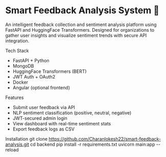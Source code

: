 # Smart Feedback Analysis System 🧠

An intelligent feedback collection and sentiment analysis platform using FastAPI and HuggingFace Transformers. Designed for organizations to gather user insights and visualize sentiment trends with secure API integration.

 Tech Stack
- FastAPI + Python
- MongoDB
- HuggingFace Transformers (BERT)
- JWT Auth + OAuth2
- Docker
- Angular (optional frontend)

 Features
- Submit user feedback via API
- NLP sentiment classification (positive, neutral, negative)
- JWT-secured admin login
- View dashboard with real-time sentiment stats
- Export feedback logs as CSV

 Installation
git clone https://github.com/Charanlokesh22/smart-feedback-analysis.git
cd backend
pip install -r requirements.txt
uvicorn main:app --reload

